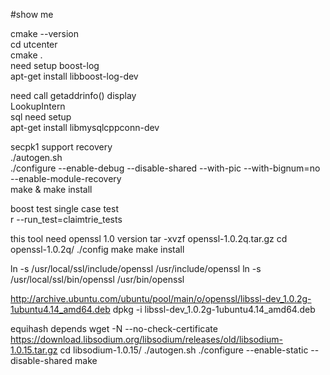 #show me 

cmake --version  
cd  utcenter  
cmake   .   
need setup boost-log  
apt-get install libboost-log-dev  

need call  getaddrinfo() display  
LookupIntern  
sql need setup  
apt-get install  libmysqlcppconn-dev  

secpk1 support recovery  
./autogen.sh  
./configure --enable-debug --disable-shared --with-pic --with-bignum=no --enable-module-recovery   
make & make install  


boost test single case test  
r --run_test=claimtrie_tests  

this tool need openssl 1.0 version
tar -xvzf openssl-1.0.2q.tar.gz 
cd openssl-1.0.2q/
./config 
make 
make install

ln -s /usr/local/ssl/include/openssl /usr/include/openssl
ln -s /usr/local/ssl/bin/openssl /usr/bin/openssl

http://archive.ubuntu.com/ubuntu/pool/main/o/openssl/libssl-dev_1.0.2g-1ubuntu4.14_amd64.deb
dpkg -i libssl-dev_1.0.2g-1ubuntu4.14_amd64.deb

equihash depends
 wget -N --no-check-certificate https://download.libsodium.org/libsodium/releases/old/libsodium-1.0.15.tar.gz
  cd libsodium-1.0.15/
   ./autogen.sh 
   ./configure  --enable-static --disable-shared
   make
